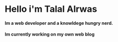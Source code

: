 # Hello i'm Talal Alrwas
#### Im a web developer and a knowldege hungry nerd.
#### Im currently working on my own web blog
